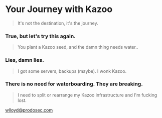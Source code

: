 # Your Journey with Kazoo

> It's not the destination, it's the journey.
### True, but let's try this again.
> You plant a Kazoo seed, and the damn thing needs water..
### Lies, damn lies.
>  I got some servers, backups (maybe).  I wonk Kazoo.
### There is no need for waterboarding.  They are breaking.
>I need to split or rearrange my Kazoo infrastructure and I'm fucking lost.

<stormqloud>wlloyd@prodosec.com
